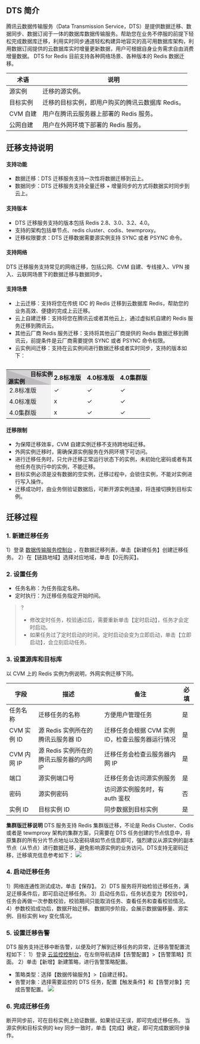 
## DTS 简介
腾讯云数据传输服务（Data Transmission Service，DTS）是提供数据迁移、数据同步、数据订阅于一体的数据库数据传输服务。帮助您在业务不停服的前提下轻松完成数据库迁移，利用实时同步通道轻松构建异地容灾的高可用数据库架构，利用数据订阅提供的云数据库实时增量更新数据，用户可根据自身业务需求自由消费增量数据。 DTS for Redis 目前支持各种网络场景、各种版本的 Redis 数据迁移。

| 术语 | 说明 | 
|---------|---------|
| 源实例 | 迁移的源实例。 | 
| 目标实例 | 迁移的目标实例，即用户购买的腾讯云数据库 Redis。 | 
| CVM 自建 | 用户在腾讯云服务器上部署的 Redis 服务。 | 
| 公网自建 | 用户在外网环境下部署的 Redis 服务。 | 

## 迁移支持说明

#### 支持功能
- 数据迁移：DTS 迁移服务支持一次性将数据迁移到云上。
- 数据同步：DTS 迁移服务支持全量迁移 + 增量同步的方式将数据实时同步到云上。

#### 支持版本
- DTS 迁移服务支持的版本包括 Redis 2.8、3.0、3.2、4.0。
- 支持的架构包括单节点、redis cluster、codis、tewmproxy。
- 迁移权限要求：DTS 迁移数据需要源实例支持 SYNC 或者 PSYNC 命令。

#### 支持网络
DTS 迁移服务支持常见的网络迁移，包括公网、CVM 自建、专线接入、VPN 接入、云联网场景下的数据迁移与数据同步。

#### 支持场景
- 上云迁移：支持将您在传统 IDC 的 Redis 迁移到云数据库 Redis，帮助您的业务高效、便捷的完成上云迁移。
- 云上自建迁移：支持将您在腾讯云或者其他云上，通过虚拟机自建的 Redis 服务迁移到腾讯云。
- 其他云厂商 Redis 服务迁移：支持将其他云厂商提供的 Redis 数据迁移到腾讯云，前提条件是云厂商需要提供 SYNC 或者 PSYNC 命令权限。
- 云实例间迁移：支持在云实例间进行数据迁移或者实时同步，支持的版本如下：   
<table>
    <caption></caption>
    <tr>
        <th style="width:120px;padding:0;">
            <div style="border-top:40px #D6D3D6 solid;width:0px;height:0px; border-left:120px #BDBABD solid;position:relative;">
                <b style ="font-size:15px;font-style:normal;font-weight:700;display:block;position:absolute;top:-40px;left:-65px;width:80px;">目标实例</b>
                <em style ="font-size:15px;font-style:normal;font-weight:700;display:block;position:absolute;top:-20px;left:-115px;width:55x;">源实例</em>
            </div>
        </th>
    <th style="background-color:#f2f2f2;">2.8标准版</th>
    <th style="background-color:#f2f2f2;">4.0标准版</th>
    <th style="background-color:#f2f2f2;">4.0集群版</th>
    </tr>
    <tr>
    <td style="background-color:#f2f2f2;">2.8标准版</td>
    <td>✓</td>
    <td>✓</td>
    <td>✓</td>
    </tr>
    <tr>
    <td style="background-color:#f2f2f2;">4.0标准版</td>
    <td>x</td>
    <td>✓</td>
    <td>✓</td>
    </tr>
    <tr>
    <td style="background-color:#f2f2f2;">4.0集群版</td>
    <td>x</td>
    <td>✓</td>
    <td>✓</td>
    </tr>
    </table>
		
#### 迁移限制
- 为保障迁移效率，CVM 自建实例迁移不支持跨地域迁移。
- 外网实例迁移时，需确保源实例服务在外网环境下可访问。
- 进行迁移任务时，只允许迁移正常运行状态下的实例，未初始化密码或者有其他任务在执行中的实例，不能迁移。
- 目标实例必须是没有数据的空实例，迁移过程中，会锁住实例，不能对实例进行写入操作。
- 迁移成功时，由业务侧验证数据后，可断开源实例连接，将连接切换到目标实例。

## 迁移过程
### 1. 新建迁移任务
1）登录 [数据传输服务控制台](https://console.cloud.tencent.com/dtsnew/migrate/page) ，在数据迁移列表，单击【新建任务】创建迁移任务。
2）在【链路地域】选择对应地域，单击【0元购买】。

### 2. 设置任务
- 任务名称：为任务指定名称。
- 定时执行：为迁移任务指定开始时间。
>?
> - 修改定时任务，校验通过后，需要重新单击【定时启动】，任务才会定时启动。
> - 如果任务过了定时启动的时间，定时启动会变为立即启动，单击【立即启动】，会立刻启动任务。

### 3. 设置源库和目标库
以 CVM 上的 Redis 实例为例说明，外网实例迁移下同。

| 字段 | 描述 | 备注 | 必填 |
|---------|---------|---------|---------|
| 任务名称 | 迁移任务的名称 |方便用户管理任务 | 是 |
| CVM 实例 ID |源 Redis 实例所在的腾讯云服务器 ID |迁移任务会根据 CVM 实例 ID，检查云服务器运行情况 | 是 |
| CVM 内网 IP |源 Redis 实例所在的腾讯云服务器的内网 IP |迁移任务会检查云服务器内网 IP | 是 |
| 端口 | 源实例端口号 |迁移任务会访问源实例服务 | 是 |
| 密码 | 源实例密码 |访问源实例服务时，有 auth 鉴权 | 否 |
| 实例 ID | 目标实例 ID |同步数据到目标实例 | 是 |

**集群版迁移说明**
DTS 服务支持 Redis 集群版迁移，不论是 Redis Cluster、Codis 或者是 tewmproxy 架构的集群方案，只需要在 DTS 任务创建的节点信息中，将原集群的所有分片节点地址以及密码填如节点信息即可，强烈建议从源实例的副本节点（从节点）进行数据迁移，避免影响源实例的业务访问。DTS支持无密码迁移，迁移填充信息参考如下：
![](https://main.qcloudimg.com/raw/08cd54d22beabddfec6e4e3ef72d1cca.png)

### 4. 启动迁移任务
1）网络连通性测试成功，单击【保存】。
2）DTS 服务将开始检验迁移任务，满足迁移条件后，即可启动迁移任务。
3）启动任务后，任务状态变为【校验中】，任务会再做一次参数校验，校验期间只能取消任务、查看任务和查看校验情况。
4）参数校验成功后，数据开始迁移。
数据同步阶段，会展示数据偏移量、源实例、目标实例 key 变化情况。

### 5. 设置迁移告警
DTS 服务支持迁移中断告警，以便及时了解到迁移任务的异常，迁移告警配置流程如下：
1）登录 [云监控控制台](https://console.cloud.tencent.com/monitor/policylist)，在左侧导航选择【告警配置】>【告警策略】页面。
2）单击【新增】新建策略，进行告警策略配置。
 - 策略类型：选择【数据传输服务】>【自建迁移】。
 - 告警对象：选择需要监控的 DTS 任务，配置【触发条件】和【告警对象】完成告警配置。
![](https://main.qcloudimg.com/raw/c9e662fab13d50a4ccf1cab91691ccd8.png)

### 6. 完成迁移任务 
断开同步前，可在目标实例上验证数据，如果验证无误，即可完成迁移任务。
当源实例和目标实例的 key 同步一致时，单击【完成】确定，即可完成数据同步操作。

